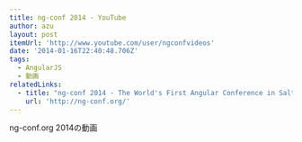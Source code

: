 ```yaml
---
title: ng-conf 2014 - YouTube
author: azu
layout: post
itemUrl: 'http://www.youtube.com/user/ngconfvideos'
date: '2014-01-16T22:40:48.706Z'
tags:
  - AngularJS
  - 動画
relatedLinks:
  - title: "ng-conf 2014 - The World's First Angular Conference in Salt Lake City, Utah"
    url: 'http://ng-conf.org/'
---
```

ng-conf.org 2014の動画
